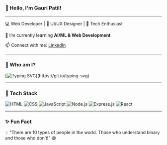 ###                 👋 Hello, I'm Gauri Patil!  
---
💻 Web Developer | 🎨 UI/UX Designer | 🚀 Tech Enthusiast  


🌱 I’m currently learning **AI/ML & Web Development**  

📫 Connect with me: [LinkedIn](www.linkedin.com/in/gauri-patil-196009263)  

---

### 🚀 Who am I?  
[![Typing SVG](https://readme-typing-svg.herokuapp.com?font=Fira+Code&weight=500&size=22&pause=1000&color=F75C7E&width=435&lines=Web+Developer;UI%2FUX+Designer;ML+Enthusiast;Always+learning!)](https://git.io/typing-svg)

---

### 🚀 **Tech Stack**
![HTML](https://img.shields.io/badge/HTML5-E34F26?style=for-the-badge&logo=html5&logoColor=white)
![CSS](https://img.shields.io/badge/CSS3-1572B6?style=for-the-badge&logo=css3&logoColor=white)
![JavaScript](https://img.shields.io/badge/JavaScript-F7DF1E?style=for-the-badge&logo=javascript&logoColor=black)
![Node.js](https://img.shields.io/badge/Node.js-43853D?style=for-the-badge&logo=node.js&logoColor=white)
![Express.js](https://img.shields.io/badge/Express.js-000000?style=for-the-badge&logo=express&logoColor=white)
![React](https://img.shields.io/badge/React-20232A?style=for-the-badge&logo=react&logoColor=61DAFB)

---

### ✨ **Fun Fact**
💡 "There are 10 types of people in the world. Those who understand binary and those who don’t!" 😆
